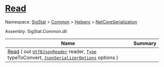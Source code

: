 # [Read](./NetCoreFeatureDescriptorDictionaryConverter-100664073.md)

Namespace: [SigStat]() > [Common](./../../../README.md) > [Helpers](./../../README.md) > [NetCoreSerialization](./../README.md)

Assembly: SigStat.Common.dll

| Name | Summary  |
| ------| -----------:|
| [Read](./NetCoreFeatureDescriptorDictionaryConverter-100664073.md) ( out [`Utf8JsonReader`](https://docs.microsoft.com/en-us/dotnet/api/System.Text.Json.Utf8JsonReader) reader, [`Type`](https://docs.microsoft.com/en-us/dotnet/api/System.Type) typeToConvert, [`JsonSerializerOptions`](https://docs.microsoft.com/en-us/dotnet/api/System.Text.Json.JsonSerializerOptions) options ) | 
